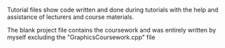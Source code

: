 Tutorial files show code written and done during tutorials with the help and assistance of lecturers and course materials.

The blank project file contains the coursework and was entirely written by myself excluding the "GraphicsCoursework.cpp" file
